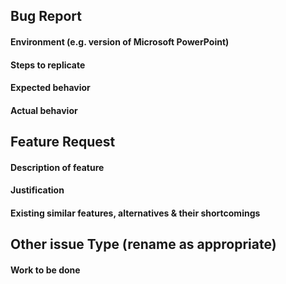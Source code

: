 <!---
Before opening a new issue, check that no existing issue covers the same topic.
Choose one of the follow applicable templates for your issue
--->

## Bug Report  
<!--- Add screenshots if any ---> 
#### Environment (e.g. version of Microsoft PowerPoint)
#### Steps to replicate
#### Expected behavior
#### Actual behavior


## Feature Request  
#### Description of feature
#### Justification
#### Existing similar features, alternatives & their shortcomings


## Other issue Type (rename as appropriate)  
#### Work to be done
